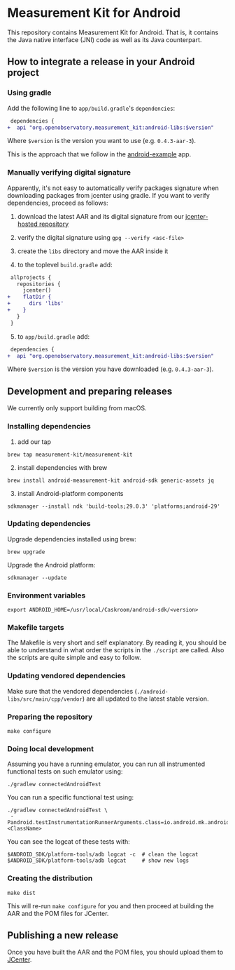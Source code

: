 # Measurement Kit for Android

This repository contains Measurement Kit for Android. That is, it contains
the Java native interface (JNI) code as well as its Java counterpart.

## How to integrate a release in your Android project

### Using gradle

Add the following line to `app/build.gradle`'s `dependencies`:

```diff
 dependencies {
+  api "org.openobservatory.measurement_kit:android-libs:$version"
```

Where `$version` is the version you want to use (e.g. `0.4.3-aar-3`).

This is the approach that we follow in the [android-example](
https://github.com/measurement-kit/android-example) app.

### Manually verifying digital signature

Apparently, it's not easy to automatically verify packages signature when
downloading packages from jcenter using gradle. If you want to verify
dependencies, proceed as follows:

1. download the latest AAR and its digital signature from our
   [jcenter-hosted repository](https://dl.bintray.com/measurement-kit/android/org/openobservatory/measurement_kit/android-libs/)

2. verify the digital signature using `gpg --verify <asc-file>`

3. create the `libs` directory and move the AAR inside it

4. to the toplevel `build.gradle` add:

```diff
 allprojects {
   repositories {
     jcenter()
+    flatDir {
+      dirs 'libs'
+    }
   }
 }
```

5. to `app/build.gradle` add:

```diff
 dependencies {
+  api "org.openobservatory.measurement_kit:android-libs:$version"
```

Where `$version` is the version you have downloaded (e.g. `0.4.3-aar-3`).

## Development and preparing releases

We currently only support building from macOS.

### Installing dependencies

1. add our tap

```
brew tap measurement-kit/measurement-kit
```

2. install dependencies with brew

```
brew install android-measurement-kit android-sdk generic-assets jq
```

3. install Android-platform components

```
sdkmanager --install ndk 'build-tools;29.0.3' 'platforms;android-29'
```

### Updating dependencies

Upgrade dependencies installed using brew:

```
brew upgrade
```

Upgrade the Android platform:

```
sdkmanager --update
```

### Environment variables

```
export ANDROID_HOME=/usr/local/Caskroom/android-sdk/<version>
```

### Makefile targets

The Makefile is very short and self explanatory. By reading it, you should
be able to understand in what order the scripts in the `./script` are
called. Also the scripts are quite simple and easy to follow.

### Updating vendored dependencies

Make sure that the vendored dependencies (`./android-libs/src/main/cpp/vendor`)
are all updated to the latest stable version.

### Preparing the repository

```
make configure
```

### Doing local development

Assuming you have a running emulator, you can run all instrumented functional
tests on such emulator using:

```
./gradlew connectedAndroidTest
```

You can run a specific functional test using:

```
./gradlew connectedAndroidTest \
 -Pandroid.testInstrumentationRunnerArguments.class=io.android.mk.androidTests.<ClassName>
```

You can see the logcat of these tests with:

```
$ANDROID_SDK/platform-tools/adb logcat -c  # clean the logcat
$ANDROID_SDK/platform-tools/adb logcat     # show new logs
```

### Creating the distribution

```
make dist
```

This will re-run `make configure` for you and then proceed at
building the AAR and the POM files for JCenter.

## Publishing a new release

Once you have built the AAR and the POM files, you should upload them to
[JCenter](https://bintray.com/measurement-kit/android/android-libs).
